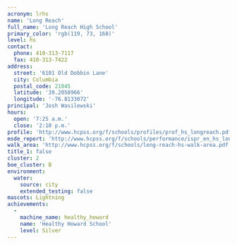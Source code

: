 ```yaml
---
acronym: lrhs
name: 'Long Reach'
full_name: 'Long Reach High School'
primary_color: 'rgb(119, 73, 168)'
level: hs
contact:
  phone: 410-313-7117
  fax: 410-313-7422
address:
  street: '6101 Old Dobbin Lane'
  city: Columbia
  postal_code: 21045
  latitude: '39.2058966'
  longitude: '-76.8133072'
principal: 'Josh Wasilewski'
hours:
  open: '7:25 a.m.'
  close: '2:10 p.m.'
profile: 'http://www.hcpss.org/f/schools/profiles/prof_hs_longreach.pdf'
msde_report: 'http://www.hcpss.org/f/schools/performance/ispr_en_hs_longreach.pdf'
walk_area: 'http://www.hcpss.org/f/schools/long-reach-hs-walk-area.pdf'
title_1: false
cluster: 2
boe_cluster: B
environment:
  water:
    source: city
    extended_testing: false
mascots: Lightning
achievements:
  -
    machine_name: healthy_howard
    name: 'Healthy Howard School'
    level: Silver
---
```

